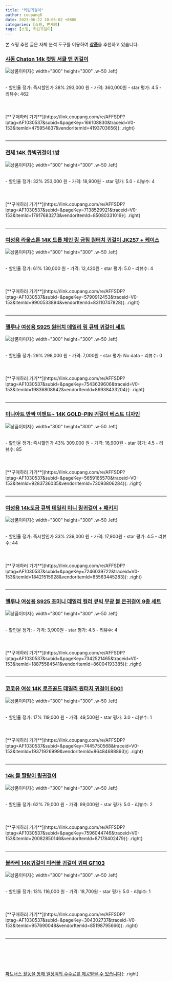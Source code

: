 ```yaml
---
title: "키린귀걸이"
author: coupang6
date: 2023-06-22 10:05:02 +0800
categories: [쇼핑, 면세점]
tags: [쇼핑, 키린귀걸이]
---
```


본 쇼핑 추천 글은 자체 분석 도구를 이용하여 [**상품**](https://link.coupang.com/a/bao1ui)을 추천하고 있습니다.

### [샤똥 Chaton 14k 컷팅 서클 앤 귀걸이](https://link.coupang.com/re/AFFSDP?lptag=AF1030537&subid=&pageKey=166108830&traceid=V0-153&itemId=475954837&vendorItemId=4193703656)

![상품이미지](https://thumbnail8.coupangcdn.com/thumbnails/remote/230x230ex/image/vendor_inventory/images/2018/12/10/13/2/ba0fc7cc-e6e3-473e-a19d-36c0af8df248.JPG){: width="300" height="300" .w-50 .left}


<br>
- 할인율 정가: 즉시할인가 38%  293,000   원
- 가격: 360,000원
- star 평가: 4.5
- 리뷰수: 462
<br>
<br>
<br>
<br>
[**구매하러 가기**](https://link.coupang.com/re/AFFSDP?lptag=AF1030537&subid=&pageKey=166108830&traceid=V0-153&itemId=475954837&vendorItemId=4193703656){: .right}
<br>
<br>

---

### [전체 14K 큐빅귀걸이 1쌍](https://link.coupang.com/re/AFFSDP?lptag=AF1030537&subid=&pageKey=7138529921&traceid=V0-153&itemId=17917683273&vendorItemId=85080331019)

![상품이미지](https://thumbnail6.coupangcdn.com/thumbnails/remote/230x230ex/image/vendor_inventory/9b0c/062a9347ba060dbf74d61739ad5eb5a0381821f4cd2ba98a9a211fedcc41.JPG){: width="300" height="300" .w-50 .left}


<br>
- 할인율 정가: 32%  253,000   원
- 가격: 18,900원
- star 평가: 5.0
- 리뷰수: 4
<br>
<br>
<br>
<br>
[**구매하러 가기**](https://link.coupang.com/re/AFFSDP?lptag=AF1030537&subid=&pageKey=7138529921&traceid=V0-153&itemId=17917683273&vendorItemId=85080331019){: .right}
<br>
<br>

---

### [여성용 라울스톤 14K 드롭 체인 링 금침 원터치 귀걸이 JK257 + 케이스](https://link.coupang.com/re/AFFSDP?lptag=AF1030537&subid=&pageKey=5790912453&traceid=V0-153&itemId=9900533894&vendorItemId=83110747828)

![상품이미지](https://thumbnail10.coupangcdn.com/thumbnails/remote/230x230ex/image/vendor_inventory/36a3/22ff28067425b8d8fbc12947d194f8f53752954d0eac39833a53ccb5f4e6.jpg){: width="300" height="300" .w-50 .left}


<br>
- 할인율 정가: 61%  130,000   원
- 가격: 12,420원
- star 평가: 5.0
- 리뷰수: 4
<br>
<br>
<br>
<br>
[**구매하러 가기**](https://link.coupang.com/re/AFFSDP?lptag=AF1030537&subid=&pageKey=5790912453&traceid=V0-153&itemId=9900533894&vendorItemId=83110747828){: .right}
<br>
<br>

---

### [젤루나 여성용 S925 원터치 데일리 링 큐빅 귀걸이 세트](https://link.coupang.com/re/AFFSDP?lptag=AF1030537&subid=&pageKey=7543639606&traceid=V0-153&itemId=19836808942&vendorItemId=86938433204)

![상품이미지](https://thumbnail10.coupangcdn.com/thumbnails/remote/230x230ex/image/rs_quotation_api/zfdj5dr9/2461ea9d791944dca97a2d573b088dfa.jpg){: width="300" height="300" .w-50 .left}


<br>
- 할인율 정가: 29%  298,000   원
- 가격: 7,000원
- star 평가: No data
- 리뷰수: 0
<br>
<br>
<br>
<br>
[**구매하러 가기**](https://link.coupang.com/re/AFFSDP?lptag=AF1030537&subid=&pageKey=7543639606&traceid=V0-153&itemId=19836808942&vendorItemId=86938433204){: .right}
<br>
<br>

---

### [미니아트 반짝 이벤트~ 14K GOLD-PIN 귀걸이 베스트 디자인](https://link.coupang.com/re/AFFSDP?lptag=AF1030537&subid=&pageKey=5659165570&traceid=V0-153&itemId=9283736035&vendorItemId=73093806284)

![상품이미지](https://thumbnail9.coupangcdn.com/thumbnails/remote/230x230ex/image/vendor_inventory/724e/75075bc3860cdced403d33d28e955a4249bbd34fd166f9f53c1310006e61.jpg){: width="300" height="300" .w-50 .left}


<br>
- 할인율 정가: 즉시할인가 43%  309,000   원
- 가격: 16,900원
- star 평가: 4.5
- 리뷰수: 85
<br>
<br>
<br>
<br>
[**구매하러 가기**](https://link.coupang.com/re/AFFSDP?lptag=AF1030537&subid=&pageKey=5659165570&traceid=V0-153&itemId=9283736035&vendorItemId=73093806284){: .right}
<br>
<br>

---

### [여성용 14k도금 큐빅 데일리 미니 링귀걸이 + 패키지](https://link.coupang.com/re/AFFSDP?lptag=AF1030537&subid=&pageKey=7246039722&traceid=V0-153&itemId=18421515928&vendorItemId=85563445283)

![상품이미지](https://thumbnail7.coupangcdn.com/thumbnails/remote/230x230ex/image/retail/images/8675619600807313-e331943d-24f0-44c9-b2a0-9a40fe6b91d6.jpg){: width="300" height="300" .w-50 .left}


<br>
- 할인율 정가: 즉시할인가 33%  239,000   원
- 가격: 17,900원
- star 평가: 4.5
- 리뷰수: 44
<br>
<br>
<br>
<br>
[**구매하러 가기**](https://link.coupang.com/re/AFFSDP?lptag=AF1030537&subid=&pageKey=7246039722&traceid=V0-153&itemId=18421515928&vendorItemId=85563445283){: .right}
<br>
<br>

---

### [젤루나 여성용 S925 초미니 데일리 컬러 큐빅 무광 볼 은귀걸이 9종 세트](https://link.coupang.com/re/AFFSDP?lptag=AF1030537&subid=&pageKey=7342521465&traceid=V0-153&itemId=18875584541&vendorItemId=86004193385)

![상품이미지](https://thumbnail8.coupangcdn.com/thumbnails/remote/230x230ex/image/rs_quotation_api/x36fz8cs/b28c2f7642db484d95bec42c7c75b5a1.jpg){: width="300" height="300" .w-50 .left}


<br>
- 할인율 정가: 
- 가격: 3,900원
- star 평가: 4.5
- 리뷰수: 4
<br>
<br>
<br>
<br>
[**구매하러 가기**](https://link.coupang.com/re/AFFSDP?lptag=AF1030537&subid=&pageKey=7342521465&traceid=V0-153&itemId=18875584541&vendorItemId=86004193385){: .right}
<br>
<br>

---

### [코코유 여성 14K 로즈골드 데일리 원터치 귀걸이 E001](https://link.coupang.com/re/AFFSDP?lptag=AF1030537&subid=&pageKey=7445750568&traceid=V0-153&itemId=19371926999&vendorItemId=86484688893)

![상품이미지](https://thumbnail9.coupangcdn.com/thumbnails/remote/230x230ex/image/vendor_inventory/30fd/d079eba4480fd3a584d0d750b5c2bfeb3fec3300ed3b723cd1818d6d69fc.png){: width="300" height="300" .w-50 .left}


<br>
- 할인율 정가: 17%  119,000   원
- 가격: 49,500원
- star 평가: 3.0
- 리뷰수: 1
<br>
<br>
<br>
<br>
[**구매하러 가기**](https://link.coupang.com/re/AFFSDP?lptag=AF1030537&subid=&pageKey=7445750568&traceid=V0-153&itemId=19371926999&vendorItemId=86484688893){: .right}
<br>
<br>

---

### [14k 볼 딸랑이 링귀걸이](https://link.coupang.com/re/AFFSDP?lptag=AF1030537&subid=&pageKey=7596044746&traceid=V0-153&itemId=20082850146&vendorItemId=87178402479)

![상품이미지](https://thumbnail9.coupangcdn.com/thumbnails/remote/230x230ex/image/vendor_inventory/446e/c66b793d57cfac2477834397804aa5c52ff5bb78db5cb65675b894a03426.jpeg){: width="300" height="300" .w-50 .left}


<br>
- 할인율 정가: 62%  79,000   원
- 가격: 99,000원
- star 평가: 5.0
- 리뷰수: 2
<br>
<br>
<br>
<br>
[**구매하러 가기**](https://link.coupang.com/re/AFFSDP?lptag=AF1030537&subid=&pageKey=7596044746&traceid=V0-153&itemId=20082850146&vendorItemId=87178402479){: .right}
<br>
<br>

---

### [볼라레 14K귀걸이 미러볼 귀걸이 귀찌 GF103](https://link.coupang.com/re/AFFSDP?lptag=AF1030537&subid=&pageKey=304302737&traceid=V0-153&itemId=957690048&vendorItemId=85198795666)

![상품이미지](https://thumbnail6.coupangcdn.com/thumbnails/remote/230x230ex/image/vendor_inventory/bd91/4a3eab60bdef29d34da2fa53768ab398174fb374299359c8c75d33f132a5.jpg){: width="300" height="300" .w-50 .left}


<br>
- 할인율 정가: 13%  116,000   원
- 가격: 18,700원
- star 평가: 5.0
- 리뷰수: 1
<br>
<br>
<br>
<br>
[**구매하러 가기**](https://link.coupang.com/re/AFFSDP?lptag=AF1030537&subid=&pageKey=304302737&traceid=V0-153&itemId=957690048&vendorItemId=85198795666){: .right}
<br>
<br>

---
<br><br><br><br><br> [파트너스 활동을 통해 일정액의 수수료를 제공받을 수 있습니다](https://link.coupang.com/a/bao1ui){: .right}